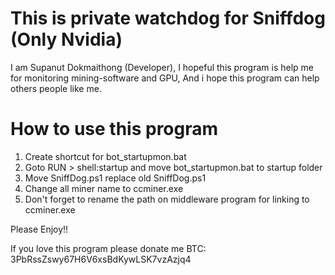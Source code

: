 # This is private watchdog for Sniffdog (Only Nvidia)
I am Supanut Dokmaithong (Developer), I hopeful this program is help me for monitoring mining-software and GPU, And i hope this program can help others people like me.

# How to use this program
1. Create shortcut for bot_startupmon.bat
2. Goto RUN > shell:startup and move bot_startupmon.bat to startup folder
3. Move SniffDog.ps1 replace old SniffDog.ps1
4. Change all miner name to ccminer.exe
5. Don't forget to rename the path on middleware program for linking to ccminer.exe

Please Enjoy!!

If you love this program please donate me
BTC: 3PbRssZswy67H6V6xsBdKywLSK7vzAzjq4
